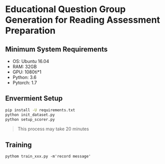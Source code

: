 # Educational Question Group Generation for Reading Assessment Preparation
## Minimum System Requirements
- OS: Ubuntu 16.04
- RAM: 32GB
- GPU: 1080ti*1
- Python: 3.6
- Pytorch: 1.7

## Envermient Setup
```bash
pip install -U requirements.txt
python init_dataset.py
python setup_scorer.py
```
> This process may take 20 minutes

## Training
```
pythom train_xxx.py -m'record message'
```